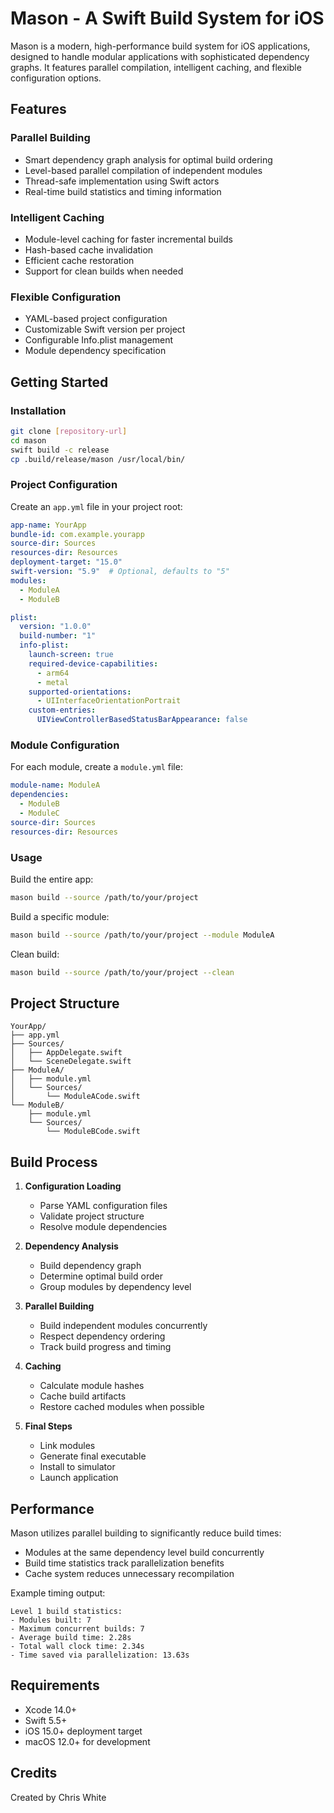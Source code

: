 # Mason - A Swift Build System for iOS

Mason is a modern, high-performance build system for iOS applications, designed to handle modular applications with sophisticated dependency graphs. It features parallel compilation, intelligent caching, and flexible configuration options.

## Features

### Parallel Building
- Smart dependency graph analysis for optimal build ordering
- Level-based parallel compilation of independent modules
- Thread-safe implementation using Swift actors
- Real-time build statistics and timing information

### Intelligent Caching
- Module-level caching for faster incremental builds
- Hash-based cache invalidation
- Efficient cache restoration
- Support for clean builds when needed

### Flexible Configuration
- YAML-based project configuration
- Customizable Swift version per project
- Configurable Info.plist management
- Module dependency specification

## Getting Started

### Installation

```bash
git clone [repository-url]
cd mason
swift build -c release
cp .build/release/mason /usr/local/bin/
```

### Project Configuration

Create an `app.yml` file in your project root:

```yaml
app-name: YourApp
bundle-id: com.example.yourapp
source-dir: Sources
resources-dir: Resources
deployment-target: "15.0"
swift-version: "5.9"  # Optional, defaults to "5"
modules:
  - ModuleA
  - ModuleB

plist:
  version: "1.0.0"
  build-number: "1"
  info-plist:
    launch-screen: true
    required-device-capabilities:
      - arm64
      - metal
    supported-orientations:
      - UIInterfaceOrientationPortrait
    custom-entries:
      UIViewControllerBasedStatusBarAppearance: false
```

### Module Configuration

For each module, create a `module.yml` file:

```yaml
module-name: ModuleA
dependencies:
  - ModuleB
  - ModuleC
source-dir: Sources
resources-dir: Resources
```

### Usage

Build the entire app:
```bash
mason build --source /path/to/your/project
```

Build a specific module:
```bash
mason build --source /path/to/your/project --module ModuleA
```

Clean build:
```bash
mason build --source /path/to/your/project --clean
```

## Project Structure

```
YourApp/
├── app.yml
├── Sources/
│   ├── AppDelegate.swift
│   └── SceneDelegate.swift
├── ModuleA/
│   ├── module.yml
│   └── Sources/
│       └── ModuleACode.swift
└── ModuleB/
    ├── module.yml
    └── Sources/
        └── ModuleBCode.swift
```

## Build Process

1. **Configuration Loading**
   - Parse YAML configuration files
   - Validate project structure
   - Resolve module dependencies

2. **Dependency Analysis**
   - Build dependency graph
   - Determine optimal build order
   - Group modules by dependency level

3. **Parallel Building**
   - Build independent modules concurrently
   - Respect dependency ordering
   - Track build progress and timing

4. **Caching**
   - Calculate module hashes
   - Cache build artifacts
   - Restore cached modules when possible

5. **Final Steps**
   - Link modules
   - Generate final executable
   - Install to simulator
   - Launch application

## Performance

Mason utilizes parallel building to significantly reduce build times:

- Modules at the same dependency level build concurrently
- Build time statistics track parallelization benefits
- Cache system reduces unnecessary recompilation

Example timing output:
```
Level 1 build statistics:
- Modules built: 7
- Maximum concurrent builds: 7
- Average build time: 2.28s
- Total wall clock time: 2.34s
- Time saved via parallelization: 13.63s
```

## Requirements

- Xcode 14.0+
- Swift 5.5+
- iOS 15.0+ deployment target
- macOS 12.0+ for development

## Credits

Created by Chris White
